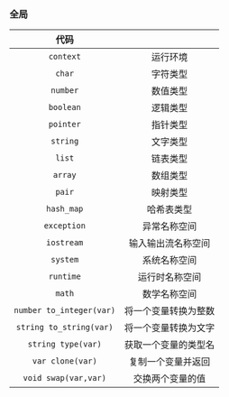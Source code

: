 ### 全局

代码|<p/>
:---:|:---:
`context`|运行环境
`char`|字符类型
`number`|数值类型
`boolean`|逻辑类型
`pointer`|指针类型
`string`|文字类型
`list`|链表类型
`array`|数组类型
`pair`|映射类型
`hash_map`|哈希表类型
`exception`|异常名称空间
`iostream`|输入输出流名称空间
`system`|系统名称空间
`runtime`|运行时名称空间
`math`|数学名称空间
`number to_integer(var)`|将一个变量转换为整数
`string to_string(var)`|将一个变量转换为文字
`string type(var)`|获取一个变量的类型名
`var clone(var)`|复制一个变量并返回
`void swap(var,var)`|交换两个变量的值